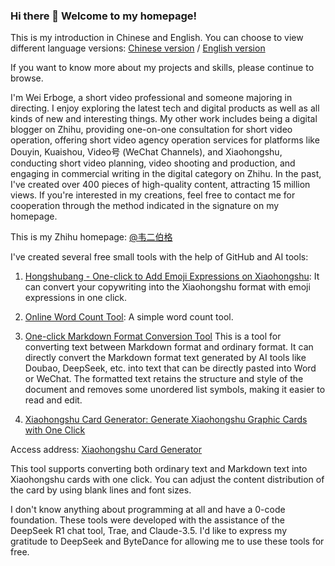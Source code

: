 ### Hi there 👋 Welcome to my homepage!

This is my introduction in Chinese and English. You can choose to view different language versions:
[Chinese version](README.md) / [English version](README_en.md)

If you want to know more about my projects and skills, please continue to browse.


I'm Wei Erboge, a short video professional and someone majoring in directing. I enjoy exploring the latest tech and digital products as well as all kinds of new and interesting things. My other work includes being a digital blogger on Zhihu, providing one-on-one consultation for short video operation, offering short video agency operation services for platforms like Douyin, Kuaishou, Video号 (WeChat Channels), and Xiaohongshu, conducting short video planning, video shooting and production, and engaging in commercial writing in the digital category on Zhihu. In the past, I've created over 400 pieces of high-quality content, attracting 15 million views. If you're interested in my creations, feel free to contact me for cooperation through the method indicated in the signature on my homepage.

This is my Zhihu homepage: [@韦二伯格](https://www.zhihu.com/people/wei-shi-bo)

I've created several free small tools with the help of GitHub and AI tools:

1. [Hongshubang - One-click to Add Emoji Expressions on Xiaohongshu](https://www.hongshubang.com): It can convert your copywriting into the Xiaohongshu format with emoji expressions in one click.

2. [Online Word Count Tool](https://zishutongji.com/): A simple word count tool.

3. [One-click Markdown Format Conversion Tool](https://weierboge.github.io/markdowntool/) This is a tool for converting text between Markdown format and ordinary format. It can directly convert the Markdown format text generated by AI tools like Doubao, DeepSeek, etc. into text that can be directly pasted into Word or WeChat. The formatted text retains the structure and style of the document and removes some unordered list symbols, making it easier to read and edit.

4. [Xiaohongshu Card Generator: Generate Xiaohongshu Graphic Cards with One Click](https://weierboge.github.io/Redbookcard/)

Access address: [Xiaohongshu Card Generator](https://weierboge.github.io/Redbookcard/)

This tool supports converting both ordinary text and Markdown text into Xiaohongshu cards with one click. 
You can adjust the content distribution of the card by using blank lines and font sizes.

I don't know anything about programming at all and have a 0-code foundation. These tools were developed with the assistance of the DeepSeek R1 chat tool, Trae, and Claude-3.5. I'd like to express my gratitude to DeepSeek and ByteDance for allowing me to use these tools for free.

